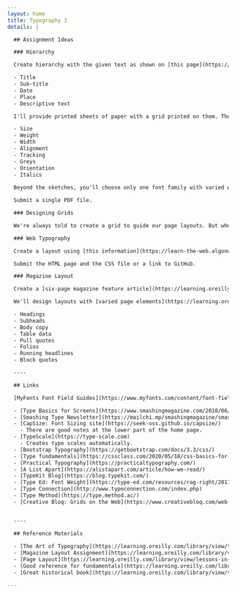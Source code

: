 ```yaml
---
layout: home
title: Typography 3
details: |

  ## Assignment Ideas

  ### Hierarchy

  Create hierarchy with the given text as shown on [this page](https://learning.oreilly.com/library/view/the-art-of/9781315301532/xhtml/13_Chapter07.xhtml#ch7). The text will be short. It should be an event announcement. There will be different versions for students to work on. It will include:

  - Title
  - Sub-title
  - Date
  - Place
  - Descriptive text

  I'll provide printed sheets of paper with a grid printed on them. These will be used to sketch layouts before building them. Sharpies, Fineliners and pencils will be best for this. We'll use:

  - Size
  - Weight
  - Width
  - Alignment
  - Tracking
  - Greys
  - Orientation
  - Italics
  
  Beyond the sketches, you'll choose only one font family with varied weights and widths. Limit yourself to only greyscale. No graphics are allowed.

  Submit a single PDF file.

  ### Designing Grids

  We're always told to create a grid to guide our page layouts. But where do we start? How do we decide how to divide the page? We'll use [various formula](https://learning.oreilly.com/library/view/the-art-of/9781315301532/xhtml/14_Chapter08.xhtml#ch8) to create harmonious grids.

  ### Web Typography

  Create a layout using [this information](https://learn-the-web.algonquindesign.ca/topics/web-typography-cheat-sheet/). We'll create a page layout with multiple columns. Choose a pair of fonts that work well together and create sufficient contrast. We'll control hyphenation, and other variables listed on the page linked above.

  Submit the HTML page and the CSS file or a link to GitHub.

  ### Magazine Layout

  Create a [six-page magazine feature article](https://learning.oreilly.com/library/view/the-type-project/9780136816034/ch34.xhtml#ch34) combining text, pictures, call outs, and captions, and making effective use of white space

  We'll design layouts with [varied page elements](https://learning.oreilly.com/library/view/the-art-of/9781315301532/xhtml/15_Chapter09.xhtml#ch9), such as:

  - Headings
  - Subheads
  - Body copy
  - Table data
  - Pull quotes
  - Folios
  - Running headlines
  - Block quotes

  ---- 

  ## Links

  [MyFonts Font Field Guides](https://www.myfonts.com/content/font-field-guide). Learn about how to use these fonts. There are also alternate cuts of each font.

  - [Type Basics for Screens](https://www.smashingmagazine.com/2018/06/reference-guide-typography-mobile-web-design/)
  - [Smashing Type Newsletter](https://mailchi.mp/smashingmagazine/smashing-newsletter-298-web-typography?e=db00feeaa2)
  - [CapSize: Font Sizing site](https://seek-oss.github.io/capsize/)
    - There are good notes at the lower part of the home page.
  - [TypeScale](https://type-scale.com)
    - Creates type scales automatically.
  - [Bootstrap Typography](https://getbootstrap.com/docs/3.3/css/)
  - [Type fundamentals](https://cssclass.com/2020/05/18/css-basics-for-typography/)
  - [Practical Typography](https://practicaltypography.com/)
  - [A List Apart](https://alistapart.com/article/how-we-read/)
  - [TypeKit Blog](https://blog.typekit.com/)
  - [Type Ed: Font Weight](https://type-ed.com/resources/rag-right/2017/11/13/font-weight-size)
  - [Type Connection](http://www.typeconnection.com/index.php)
  - [Type Method](https://type.method.ac/)
  - [Creative Bloq: Grids on the Web](https://www.creativebloq.com/web-design/grid-theory-41411345)


  ----

  ## Reference Materials
  
  - [The Art of Typography](https://learning.oreilly.com/library/view/the-art-of/9781315301532/)
  - [Magazine Layout Assignment](https://learning.oreilly.com/library/view/the-type-project/9780136816034/ch34.xhtml#ch34)
  - [Page Layout](https://learning.oreilly.com/library/view/lessons-in-typography/9780133993738/ch05.html)
  - [Good reference for fundamentals](https://learning.oreilly.com/library/view/design-elements-typography/9781592537679/)
  - [Great historical book](https://learning.oreilly.com/library/view/typography-referenced/9781592537020/) It includes a list of type designers.

---
```

